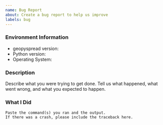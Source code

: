 ```yaml
---
name: Bug Report
about: Create a bug report to help us improve
labels: bug
---
```


<!-- Please search existing issues to avoid creating duplicates. -->

### Environment Information

-   geopyspread version:
-   Python version:
-   Operating System:

### Description

Describe what you were trying to get done.
Tell us what happened, what went wrong, and what you expected to happen.

### What I Did

```
Paste the command(s) you ran and the output.
If there was a crash, please include the traceback here.
```
